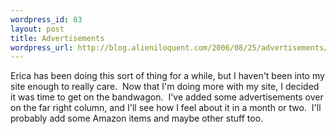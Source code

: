 ```yaml
--- 
wordpress_id: 83
layout: post
title: Advertisements
wordpress_url: http://blog.alieniloquent.com/2006/08/25/advertisements/
---
```

Erica has been doing this sort of thing for a while, but I haven't been into my site enough to really care.  Now that I'm doing more with my site, I decided it was time to get on the bandwagon.  I've added some advertisements over on the far right column, and I'll see how I feel about it in a month or two.  I'll probably add some Amazon items and maybe other stuff too.
